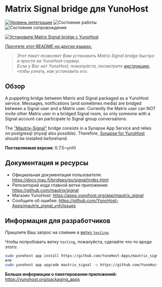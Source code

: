 <!--
Важно: этот README был автоматически сгенерирован <https://github.com/YunoHost/apps/tree/master/tools/readme_generator>
Он НЕ ДОЛЖЕН редактироваться вручную.
-->

# Matrix Signal bridge для YunoHost

[![Уровень интеграции](https://apps.yunohost.org/badge/integration/mautrix_signal)](https://ci-apps.yunohost.org/ci/apps/mautrix_signal/)
![Состояние работы](https://apps.yunohost.org/badge/state/mautrix_signal)
![Состояние сопровождения](https://apps.yunohost.org/badge/maintained/mautrix_signal)

[![Установите Matrix Signal bridge с YunoHost](https://install-app.yunohost.org/install-with-yunohost.svg)](https://install-app.yunohost.org/?app=mautrix_signal)

*[Прочтите этот README на других языках.](./ALL_README.md)*

> *Этот пакет позволяет Вам установить Matrix Signal bridge быстро и просто на YunoHost-сервер.*  
> *Если у Вас нет YunoHost, пожалуйста, посмотрите [инструкцию](https://yunohost.org/install), чтобы узнать, как установить его.*

## Обзор

A puppeting bridge between Matrix and Signal packaged as a YunoHost service. Messages, notifications (and sometimes media) are bridged between a Signal user and a Matrix user.
Currently the Matrix user can NOT invite other Matrix user in a bridged Signal room, so only someone with a Signal account can participate to Signal group conversations.

The ["Mautrix-Signal"](https://docs.mau.fi/bridges/go/signal/index.html) bridge consists in a Synapse App Service and relies on postgresql (mysql also possible). Therefore, [Synapse for YunoHost](https://github.com/YunoHost-Apps/synapse_ynh) should be installed beforehand.


**Поставляемая версия:** 0.7.5~ynh1
## Документация и ресурсы

- Официальная документация пользователя: <https://docs.mau.fi/bridges/go/signal/index.html>
- Репозиторий кода главной ветки приложения: <https://github.com/mautrix/signal>
- Магазин YunoHost: <https://apps.yunohost.org/app/mautrix_signal>
- Сообщите об ошибке: <https://github.com/YunoHost-Apps/mautrix_signal_ynh/issues>

## Информация для разработчиков

Пришлите Ваш запрос на слияние в [ветку `testing`](https://github.com/YunoHost-Apps/mautrix_signal_ynh/tree/testing).

Чтобы попробовать ветку `testing`, пожалуйста, сделайте что-то вроде этого:

```bash
sudo yunohost app install https://github.com/YunoHost-Apps/mautrix_signal_ynh/tree/testing --debug
или
sudo yunohost app upgrade mautrix_signal -u https://github.com/YunoHost-Apps/mautrix_signal_ynh/tree/testing --debug
```

**Больше информации о пакетировании приложений:** <https://yunohost.org/packaging_apps>
